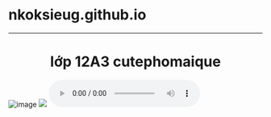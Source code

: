 # nkoksieug.github.io

<hr>
<span><center><h1>lớp 12A3 cutephomaique</h1></center></span>

![image](https://github.com/nkoksieug/nkoksieug.github.io/assets/146081606/4ff1c575-01c3-41c1-8527-29653650df07)
<img src="
https://scontent.fvca1-4.fna.fbcdn.net/v/t1.15752-9/348363060_661355855828476_9007395381971272278_n.jpg?_nc_cat=109&ccb=1-7&_nc_sid=ae9488&_nc_ohc=qbBEmkuZidoAX912rYs&_nc_ht=scontent.fvca1-4.fna&oh=03_AdT-VOn_KefPp9B81FF-P5oVa9ELRKvPT9uE8rX4uI4Ybw&oe=653B1B92"> 
<audio controls>
        <source src="file:///C:/Users/fpt11/Downloads/Dung-Bo-Lo-Dang-Thanh-Tuyen.mp3">
        </audio>


